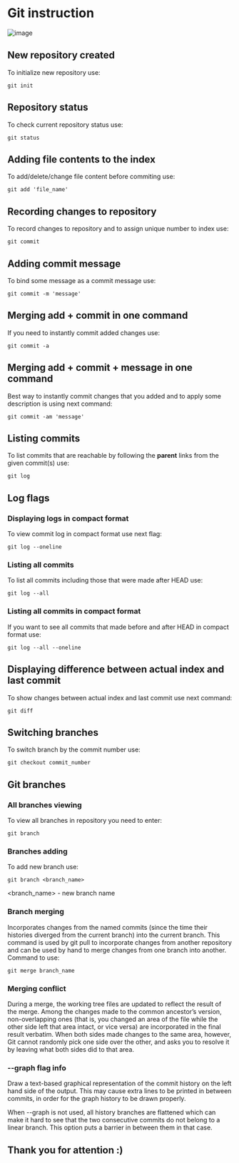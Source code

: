 # Git instruction

![image](image.jpg)

## New repository created

To initialize new repository use:

    git init

## Repository status

To check current repository status use:

    git status

## Adding file contents to the index

To add/delete/change file content before commiting use:

    git add 'file_name'

## Recording changes to repository

To record changes to repository and to assign unique number to index use:

    git commit

## Adding commit message

To bind some message as a commit message use:

    git commit -m 'message'

## Merging add + commit in one command

If you need to instantly commit added changes use:

    git commit -a

## Merging add + commit + message in one command

Best way to instantly commit changes that you added and to apply some description is using next command:

    git commit -am 'message'

## Listing commits

To list commits that are reachable by following the **parent** links from the given commit(s) use:

    git log

## Log flags

### Displaying logs in compact format

To view commit log in compact format use next flag:

    git log --oneline

### Listing all commits

To list all commits including those that were made after HEAD use:

    git log --all

### Listing all commits in compact format

If you want to see all commits that made before and after HEAD in compact format use:

    git log --all --oneline
    
## Displaying difference between actual index and last commit

To show changes between actual index and last commit use next command:

    git diff

## Switching branches

To switch branch by the commit number use:

    git checkout commit_number

## Git branches


### All branches viewing

To view all branches in repository you need to enter:

    git branch

### Branches adding

To add new branch use:

    git branch <branch_name>

\<branch_name\> - new branch name

### Branch merging

Incorporates changes from the named commits (since the time their histories diverged from the current branch) into the current branch. This command is used by git pull to incorporate changes from another repository and can be used by hand to merge changes from one branch into another.
Command to use: 

    git merge branch_name

### Merging conflict

During a merge, the working tree files are updated to reflect the result of the merge. Among the changes made to the common ancestor’s version, non-overlapping ones (that is, you changed an area of the file while the other side left that area intact, or vice versa) are incorporated in the final result verbatim. When both sides made changes to the same area, however, Git cannot randomly pick one side over the other, and asks you to resolve it by leaving what both sides did to that area.

### --graph flag info

Draw a text-based graphical representation of the commit history on the left hand side of the output. This may cause extra lines to be printed in between commits, in order for the graph history to be drawn properly.

When --graph is not used, all history branches are flattened which can make it hard to see that the two consecutive commits do not belong to a linear branch. This option puts a barrier in between them in that case.

## Thank you for attention :)
